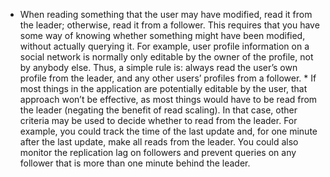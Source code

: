 *  When reading something that the user may have modified, read it from the leader; otherwise, read it
from a follower. This requires that you have some way of knowing whether something might have been
modified, without actually querying it. For example, user profile information on a social network
is normally only editable by the owner of the profile, not by anybody else. Thus, a simple
rule is: always read the user’s own profile from the leader, and any other users’ profiles from a
follower. *  If most things in the application are potentially editable by the user, that approach won’t be
effective, as most things would have to be read from the leader (negating the benefit of read
scaling). In that case, other criteria may be used to decide whether to read from the leader. For
example, you could track the time of the last update and, for one minute after the last update, make all
reads from the leader. You could also monitor the replication lag on followers and
prevent queries on any follower that is more than one minute behind the leader.